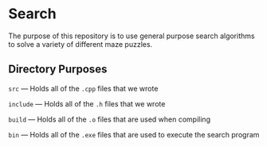 # Search
The purpose of this repository is to use general purpose search algorithms to solve a variety of different maze puzzles. 

## Directory Purposes 
`src` — Holds all of the `.cpp` files that we wrote 

`include` — Holds all of the `.h` files that we wrote

`build` — Holds all of the `.o` files that are used when compiling

`bin` — Holds all of the `.exe` files that are used to execute the search program
